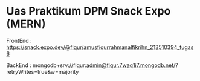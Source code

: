# Uas Praktikum DPM Snack Expo (MERN)

FrontEnd :
https://snack.expo.dev/@fiqur/amusfiqurrahmanalfikrihn_213510394_tugas6

BackEnd :
mongodb+srv://fiqur:admin@fiqur.7waq1i7.mongodb.net/?retryWrites=true&w=majority
